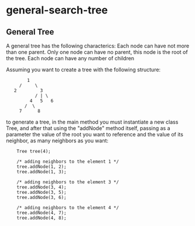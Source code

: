 # general-search-tree

## General Tree
A general tree has the following characterics: Each node can have not more than one parent. Only one node can have no parent, this node is the root of the tree. Each node can have any number of children

Assuming you want to create a tree with the following structure:



```
        1
     /     \
   2         3
           / | \
         4   5   6
       /  \
     7      8
```

to generate a tree, in the main method you must instantiate a new class Tree, and after that using the "addNode" method itself, passing as a parameter the value of the root you want to reference and the value of its neighbor, as many neighbors as you want:

```
    Tree tree(4);

    /* adding neighbors to the element 1 */
    tree.addNode(1, 2);
    tree.addNode(1, 3);

    /* adding neighbors to the element 3 */
    tree.addNode(3, 4);
    tree.addNode(3, 5);
    tree.addNode(3, 6);

    /* adding neighbors to the element 4 */
    tree.addNode(4, 7);
    tree.addNode(4, 8);
```